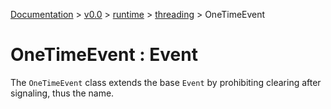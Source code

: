 [Documentation](/docs/documentation.md) >
 [v0.0](/docs/0.0/version.md) >
  [runtime](/docs/0.0/runtime/module.md) >
   [threading](/docs/0.0/runtime/threading/module.md) >
    OneTimeEvent

# OneTimeEvent : Event

The `OneTimeEvent` class extends the base `Event` by prohibiting clearing after signaling, thus the name.
